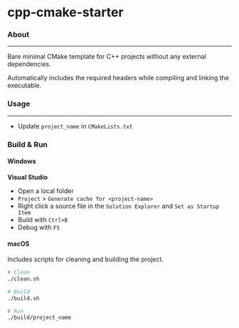 # cpp-cmake-starter

### About
---

Bare minimal CMake template for C++ projects without any external dependencies.

Automatically includes the required headers while compiling and linking the executable.

### Usage
---

- Update `project_name` in `CMakeLists.txt`

### Build & Run

#### Windows

**Visual Studio**

- Open a local folder
- `Project` > `Generate cache for <project-name>`
- Right click a source file in the `Solution Explorer` and `Set as Startup Item`
- Build with `Ctrl+B`
- Debug with `F5`

#### macOS

Includes scripts for cleaning and building the project.

```bash
# Clean
./clean.sh

# Build
./build.sh

# Run
./build/project_name
```


